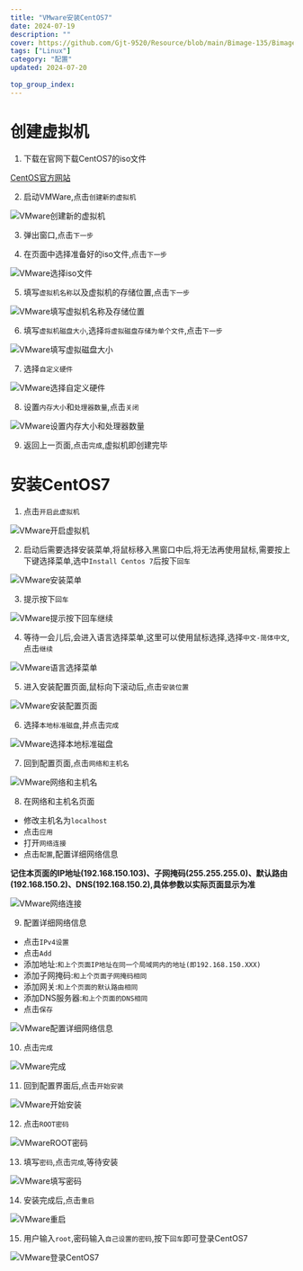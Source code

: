 ```yaml
---
title: "VMware安装CentOS7"
date: 2024-07-19
description: ""
cover: https://github.com/Gjt-9520/Resource/blob/main/Bimage-135/Bimage76.jpg?raw=true
tags: ["Linux"]
category: "配置"
updated: 2024-07-20
  
top_group_index: 
---
```


# 创建虚拟机

1. 下载在官网下载CentOS7的iso文件

[CentOS官方网站](https://www.centos.org/download/)

2. 启动VMWare,点击`创建新的虚拟机`

![VMware创建新的虚拟机](../images/VMware创建新的虚拟机.png)

3. 弹出窗口,点击`下一步`

4. 在页面中选择准备好的iso文件,点击`下一步`

![VMware选择iso文件](../images/VMware选择iso文件.png)

5. 填写`虚拟机名称`以及虚拟机的存储位置,点击`下一步`

![VMware填写虚拟机名称及存储位置](../images/VMware填写虚拟机名称及存储位置.png)

6. 填写`虚拟机磁盘大小`,选择`将虚拟磁盘存储为单个文件`,点击`下一步`

![VMware填写虚拟磁盘大小](../images/VMware填写虚拟磁盘大小.png)

7. 选择`自定义硬件`

![VMware选择自定义硬件](../images/VMware选择自定义硬件.png)

8. 设置`内存大小`和`处理器数量`,点击`关闭`

![VMware设置内存大小和处理器数量](../images/VMware设置内存大小和处理器数量.png)

9. 返回上一页面,点击`完成`,虚拟机即创建完毕

# 安装CentOS7

1. 点击`开启此虚拟机`

![VMware开启虚拟机](../images/VMware开启虚拟机.png)

2. 启动后需要选择安装菜单,将鼠标移入黑窗口中后,将无法再使用鼠标,需要按上下键选择菜单,选中`Install Centos 7`后按下`回车`

![VMware安装菜单](../images/VMware安装菜单.png)

3. 提示按下`回车`

![VMware提示按下回车继续](../images/VMware提示按下回车继续.png)

4. 等待一会儿后,会进入语言选择菜单,这里可以使用鼠标选择,选择`中文-简体中文`,点击`继续`

![VMware语言选择菜单](../images/VMware语言选择菜单.png)

5. 进入安装配置页面,鼠标向下滚动后,点击`安装位置`

![VMware安装配置页面](../images/VMware安装配置页面.png)

6. 选择`本地标准磁盘`,并点击`完成`

![VMware选择本地标准磁盘](../images/VMware选择本地标准磁盘.png)

7. 回到配置页面,点击`网络和主机名`

![VMware网络和主机名](../images/VMware网络和主机名.png)

8. 在网络和主机名页面

- 修改主机名为`localhost`
- 点击`应用`
- 打开`网络连接`
- 点击`配置`,配置详细网络信息

**记住本页面的IP地址(192.168.150.103)、子网掩码(255.255.255.0)、默认路由(192.168.150.2)、DNS(192.168.150.2),具体参数以实际页面显示为准**

![VMware网络连接](../images/VMware网络连接.png)

9. 配置详细网络信息

- 点击`IPv4设置`
- 点击`Add`
- 添加地址:`和上个页面IP地址在同一个局域网内的地址(即192.168.150.XXX)`
- 添加子网掩码:`和上个页面子网掩码相同`
- 添加网关:`和上个页面的默认路由相同`
- 添加DNS服务器:`和上个页面的DNS相同`
- 点击`保存`

![VMware配置详细网络信息](../images/VMware配置详细网络信息.png)

10. 点击`完成`

![VMware完成](../images/VMware完成.png)

11. 回到配置界面后,点击`开始安装`

![VMware开始安装](../images/VMware开始安装.png)

12. 点击`ROOT密码`

![VMwareROOT密码](../images/VMwareROOT密码.png)

13. 填写`密码`,点击`完成`,等待安装

![VMware填写密码](../images/VMware填写密码.png)

14. 安装完成后,点击`重启`

![VMware重启](../images/VMware重启.png)

15. 用户输入`root`,密码输入`自己设置的密码`,按下`回车`即可登录CentOS7

![VMware登录CentOS7](../images/VMware登录CentOS7.png)
